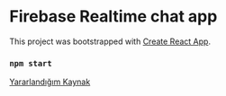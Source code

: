 # Firebase Realtime chat app

This project was bootstrapped with [Create React App](https://github.com/facebook/create-react-app).

### `npm start`

[Yararlandığım Kaynak](https://www.youtube.com/watch?v=zQyrwxMPm88)

